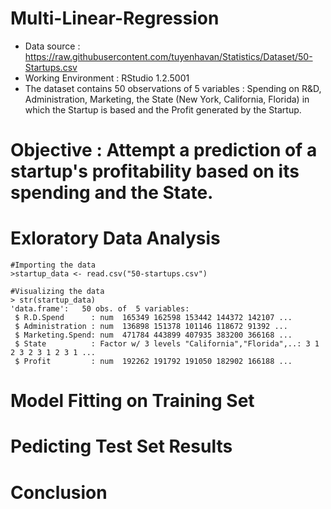 # Multi-Linear-Regression
* Data source : https://raw.githubusercontent.com/tuyenhavan/Statistics/Dataset/50-Startups.csv
* Working Environment : RStudio 1.2.5001
* The dataset contains 50 observations of 5 variables : Spending on R&D, Administration, Marketing, the State (New York, California, Florida) in which the Startup is based and the Profit generated by the Startup.

# Objective : Attempt a prediction of a startup's profitability based on its spending and the State.

# Exloratory Data Analysis
```
#Importing the data
>startup_data <- read.csv("50-startups.csv")

#Visualizing the data
> str(startup_data)
'data.frame':	50 obs. of  5 variables:
 $ R.D.Spend      : num  165349 162598 153442 144372 142107 ...
 $ Administration : num  136898 151378 101146 118672 91392 ...
 $ Marketing.Spend: num  471784 443899 407935 383200 366168 ...
 $ State          : Factor w/ 3 levels "California","Florida",..: 3 1 2 3 2 3 1 2 3 1 ...
 $ Profit         : num  192262 191792 191050 182902 166188 ...
```
>

# Model Fitting on Training Set

# Pedicting Test Set Results

# Conclusion
 
 